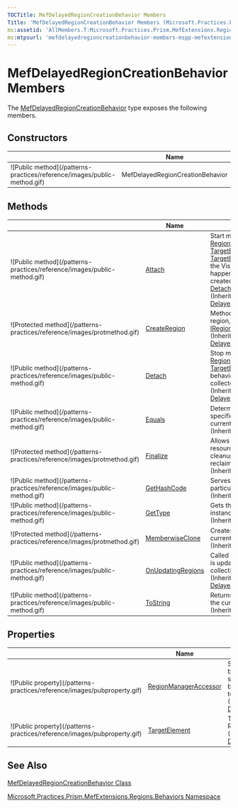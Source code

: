 ```yaml
---
TOCTitle: MefDelayedRegionCreationBehavior Members
Title: 'MefDelayedRegionCreationBehavior Members (Microsoft.Practices.Prism.MefExtensions.Regions.Behaviors)'
ms:assetid: 'AllMembers.T:Microsoft.Practices.Prism.MefExtensions.Regions.Behaviors.MefDelayedRegionCreationBehavior'
ms:mtpsurl: 'mefdelayedregioncreationbehavior-members-mspp-mefextensions-regions-behaviors.md'
---
```


# MefDelayedRegionCreationBehavior Members

The [MefDelayedRegionCreationBehavior](https://review.docs.microsoft.com/patterns-practices/reference/mefdelayedregioncreationbehavior-class-mspp-mefextensions-regions-behaviors) type exposes the following members.

## Constructors

<table>
<thead>
<tr class="header">
<th> </th>
<th>Name</th>
<th>Description</th>
</tr>
</thead>
<tbody>
<tr class="odd">
<td>![Public method](/patterns-practices/reference/images/public-method.gif)</td>
<td>MefDelayedRegionCreationBehavior</td>
<td><div class="summary">
Initializes a new instance of the <a href="https://review.docs.microsoft.com/patterns-practices/reference/mefdelayedregioncreationbehavior-class-mspp-mefextensions-regions-behaviors">MefDelayedRegionCreationBehavior</a> class.
</div></td>
</tr>
</tbody>
</table>

## Methods

<table>
<thead>
<tr class="header">
<th> </th>
<th>Name</th>
<th>Description</th>
</tr>
</thead>
<tbody>
<tr class="odd">
<td>![Public method](/patterns-practices/reference/images/public-method.gif)</td>
<td><a href="https://review.docs.microsoft.com/patterns-practices/reference/delayedregioncreationbehavior-attach-method-mspp-regions-behaviors">Attach</a></td>
<td><div class="summary">
Start monitoring the <a href="https://review.docs.microsoft.com/patterns-practices/reference/regionmanager-class-mspp-regions">RegionManager</a> and the <a href="https://review.docs.microsoft.com/patterns-practices/reference/delayedregioncreationbehavior-targetelement-property-mspp-regions-behaviors">TargetElement</a> to detect when the <a href="https://review.docs.microsoft.com/patterns-practices/reference/delayedregioncreationbehavior-targetelement-property-mspp-regions-behaviors">TargetElement</a> becomes part of the Visual Tree. When that happens, the Region will be created and the behavior will <a href="https://review.docs.microsoft.com/patterns-practices/reference/delayedregioncreationbehavior-detach-method-mspp-regions-behaviors">Detach()</a>.
</div>
(Inherited from <a href="https://review.docs.microsoft.com/patterns-practices/reference/delayedregioncreationbehavior-class-mspp-regions-behaviors">DelayedRegionCreationBehavior</a>.)</td>
</tr>
<tr class="even">
<td>![Protected method](/patterns-practices/reference/images/protmethod.gif)</td>
<td><a href="https://review.docs.microsoft.com/patterns-practices/reference/delayedregioncreationbehavior-createregion-method-mspp-regions-behaviors">CreateRegion</a></td>
<td><div class="summary">
Method that will create the region, by calling the right <a href="https://review.docs.microsoft.com/patterns-practices/reference/iregionadapter-interface-mspp-regions">IRegionAdapter</a>.
</div>
(Inherited from <a href="https://review.docs.microsoft.com/patterns-practices/reference/delayedregioncreationbehavior-class-mspp-regions-behaviors">DelayedRegionCreationBehavior</a>.)</td>
</tr>
<tr class="odd">
<td>![Public method](/patterns-practices/reference/images/public-method.gif)</td>
<td><a href="https://review.docs.microsoft.com/patterns-practices/reference/delayedregioncreationbehavior-detach-method-mspp-regions-behaviors">Detach</a></td>
<td><div class="summary">
Stop monitoring the <a href="https://review.docs.microsoft.com/patterns-practices/reference/regionmanager-class-mspp-regions">RegionManager</a> and the <a href="https://review.docs.microsoft.com/patterns-practices/reference/delayedregioncreationbehavior-targetelement-property-mspp-regions-behaviors">TargetElement</a>, so that this behavior can be garbage collected.
</div>
(Inherited from <a href="https://review.docs.microsoft.com/patterns-practices/reference/delayedregioncreationbehavior-class-mspp-regions-behaviors">DelayedRegionCreationBehavior</a>.)</td>
</tr>
<tr class="even">
<td>![Public method](/patterns-practices/reference/images/public-method.gif)</td>
<td><a href="http://msdn.microsoft.com/en-us/library/bsc2ak47">Equals</a></td>
<td><div class="summary">
Determines whether the specified <a href="http://msdn.microsoft.com/en-us/library/e5kfa45b">Object</a> is equal to the current <a href="http://msdn.microsoft.com/en-us/library/e5kfa45b">Object</a>.
</div>
(Inherited from <a href="http://msdn.microsoft.com/en-us/library/e5kfa45b">Object</a>.)</td>
</tr>
<tr class="odd">
<td>![Protected method](/patterns-practices/reference/images/protmethod.gif)</td>
<td><a href="http://msdn.microsoft.com/en-us/library/4k87zsw7">Finalize</a></td>
<td><div class="summary">
Allows an object to try to free resources and perform other cleanup operations before it is reclaimed by garbage collection.
</div>
(Inherited from <a href="http://msdn.microsoft.com/en-us/library/e5kfa45b">Object</a>.)</td>
</tr>
<tr class="even">
<td>![Public method](/patterns-practices/reference/images/public-method.gif)</td>
<td><a href="http://msdn.microsoft.com/en-us/library/zdee4b3y">GetHashCode</a></td>
<td><div class="summary">
Serves as a hash function for a particular type.
</div>
(Inherited from <a href="http://msdn.microsoft.com/en-us/library/e5kfa45b">Object</a>.)</td>
</tr>
<tr class="odd">
<td>![Public method](/patterns-practices/reference/images/public-method.gif)</td>
<td><a href="http://msdn.microsoft.com/en-us/library/dfwy45w9">GetType</a></td>
<td><div class="summary">
Gets the <a href="http://msdn.microsoft.com/en-us/library/42892f65">Type</a> of the current instance.
</div>
(Inherited from <a href="http://msdn.microsoft.com/en-us/library/e5kfa45b">Object</a>.)</td>
</tr>
<tr class="even">
<td>![Protected method](/patterns-practices/reference/images/protmethod.gif)</td>
<td><a href="http://msdn.microsoft.com/en-us/library/57ctke0a">MemberwiseClone</a></td>
<td><div class="summary">
Creates a shallow copy of the current <a href="http://msdn.microsoft.com/en-us/library/e5kfa45b">Object</a>.
</div>
(Inherited from <a href="http://msdn.microsoft.com/en-us/library/e5kfa45b">Object</a>.)</td>
</tr>
<tr class="odd">
<td>![Public method](/patterns-practices/reference/images/public-method.gif)</td>
<td><a href="https://review.docs.microsoft.com/patterns-practices/reference/delayedregioncreationbehavior-onupdatingregions-method-mspp-regions-behaviors">OnUpdatingRegions</a></td>
<td><div class="summary">
Called when the <a href="https://review.docs.microsoft.com/patterns-practices/reference/regionmanager-class-mspp-regions">RegionManager</a> is updating it's <a href="https://review.docs.microsoft.com/patterns-practices/reference/regionmanager-regions-property-mspp-regions">Regions</a> collection.
</div>
(Inherited from <a href="https://review.docs.microsoft.com/patterns-practices/reference/delayedregioncreationbehavior-class-mspp-regions-behaviors">DelayedRegionCreationBehavior</a>.)</td>
</tr>
<tr class="even">
<td>![Public method](/patterns-practices/reference/images/public-method.gif)</td>
<td><a href="http://msdn.microsoft.com/en-us/library/7bxwbwt2">ToString</a></td>
<td><div class="summary">
Returns a string that represents the current object.
</div>
(Inherited from <a href="http://msdn.microsoft.com/en-us/library/e5kfa45b">Object</a>.)</td>
</tr>
</tbody>
</table>

## Properties


<table>

<thead>
<tr class="header">
<th> </th>
<th>Name</th>
<th>Description</th>
</tr>
</thead>
<tbody>
<tr class="odd">
<td>![Public property](/patterns-practices/reference/images/pubproperty.gif)</td>
<td><a href="https://review.docs.microsoft.com/patterns-practices/reference/delayedregioncreationbehavior-regionmanageraccessor-property-mspp-regions-behaviors">RegionManagerAccessor</a></td>
<td><div class="summary">
Sets a class that interfaces between the <a href="https://review.docs.microsoft.com/patterns-practices/reference/regionmanager-class-mspp-regions">RegionManager</a> 's static properties/events and this behavior, so this behavior can be tested in isolation.
</div>
(Inherited from <a href="https://review.docs.microsoft.com/patterns-practices/reference/delayedregioncreationbehavior-class-mspp-regions-behaviors">DelayedRegionCreationBehavior</a>.)</td>
</tr>
<tr class="even">
<td>![Public property](/patterns-practices/reference/images/pubproperty.gif)</td>
<td><a href="https://review.docs.microsoft.com/patterns-practices/reference/delayedregioncreationbehavior-targetelement-property-mspp-regions-behaviors">TargetElement</a></td>
<td><div class="summary">
The element that will host the Region.
</div>
(Inherited from <a href="https://review.docs.microsoft.com/patterns-practices/reference/delayedregioncreationbehavior-class-mspp-regions-behaviors">DelayedRegionCreationBehavior</a>.)</td>
</tr>
</tbody>
</table>

## See Also

[MefDelayedRegionCreationBehavior Class](https://review.docs.microsoft.com/patterns-practices/reference/mefdelayedregioncreationbehavior-class-mspp-mefextensions-regions-behaviors)

[Microsoft.Practices.Prism.MefExtensions.Regions.Behaviors Namespace](https://review.docs.microsoft.com/patterns-practices/reference/mspp-mefextensions-regions-behaviors-namespace)

